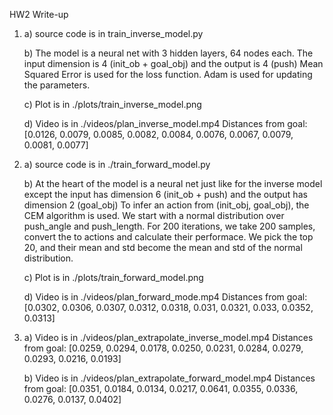 HW2 Write-up

1. 
    a)  source code is in train_inverse_model.py

    b)  The model is a neural net with 3 hidden layers, 64 nodes each.
        The input dimension is 4 (init_ob + goal_obj) and the output is 4 (push)
        Mean Squared Error is used for the loss function.
        Adam is used for updating the parameters.

    c)  Plot is in ./plots/train_inverse_model.png


    d)  Video is in ./videos/plan_inverse_model.mp4
        Distances from goal:
        [0.0126, 0.0079, 0.0085, 0.0082, 0.0084, 0.0076, 0.0067, 0.0079, 0.0081, 0.0077]
2.
    a)  source code is in ./train_forward_model.py

    b)  At the heart of the model is a neural net just like for the inverse model except
        the input has dimension 6 (init_ob + push) and the output has dimension 2 (goal_obj)
        To infer an action from (init_obj, goal_obj), the CEM algorithm is used.
        We start with a normal distribution over push_angle and push_length.
        For 200 iterations, we take 200 samples, convert the to actions and calculate their performace.
        We pick the top 20, and their mean and std become the mean and std of the normal distribution.
        
    c)  Plot is in ./plots/train_forward_model.png

    d)  Video is in ./videos/plan_forward_mode.mp4
        Distances from goal:
        [0.0302, 0.0306, 0.0307, 0.0312, 0.0318, 0.031, 0.0321, 0.033, 0.0352, 0.0313]

4.
    a)  Video is in ./videos/plan_extrapolate_inverse_model.mp4
        Distances from goal:
        [0.0259, 0.0294, 0.0178, 0.0250, 0.0231, 0.0284, 0.0279, 0.0293, 0.0216, 0.0193]

    b)  Video is in ./videos/plan_extrapolate_forward_model.mp4
        Distances from goal:
        [0.0351, 0.0184, 0.0134, 0.0217, 0.0641, 0.0355, 0.0336, 0.0276, 0.0137, 0.0402]
